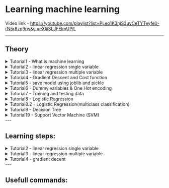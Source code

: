 # Learning machine learning

Video link - https://youtube.com/playlist?list=PLeo1K3hjS3uvCeTYTeyfe0-rN5r8zn9rw&si=eXIjiSLJFEImUPjL

---

## Theory
<details> <summary>
Tutorial1 - What is machine learning
   
</summary>

   1. Humans have neurons in there brains
   2. when you tell baby that this is cow then specific neurons light up and their edges become strong as shown in the image, for car different set of neuron lights up.
    ![image](https://github.com/takalkartejas/learning_machine_learning/assets/67382565/321fd67b-1ae2-42a5-8524-9f049ad31661)

    ![image](https://github.com/takalkartejas/learning_machine_learning/assets/67382565/f8c73c6b-4fca-4951-b37e-b535835df001)

    3. Deep learning uses neural network similar to this
    4. Machine learning examples- scam email detection, alexa google assitant, google recomendations, driverless cars etc.

</details>

<details> <summary>
Tutorial2 - linear regression single variable
   
</summary>

   ![image](https://github.com/takalkartejas/learning_machine_learning/assets/67382565/b56f1227-43a2-425f-b82e-93ad52390147)

</details>

<details> <summary>
Tutorial3 - linear regression multiple variable
   
</summary>

</details>

<details> <summary>
Tutorial4 - Gradient Descent and Cost function
   
</summary>

1. In linear regresssion we minimize the mean squared error as shown in the following figure
   
   ![image](https://github.com/takalkartejas/learning_machine_learning/assets/67382565/c29f0cb3-6308-40ba-86e7-85bed57c240c)

2. Mean squared error - actual data point - the predicted data point then square then sum then divde by n
3. The mean square error is one of the cost functions, y pred  mx +b, the equation looks as follows

   ![image](https://github.com/takalkartejas/learning_machine_learning/assets/67382565/43448e39-268b-4721-b95a-2e9956a24c9a)

4. Gradient descent algorithm finds the best fit line for given training data set in minimum steps.
5. We start with certain values of m and b and find their cost which here is 1000. Now keep changing m and b till we reach the lower most point.
6. We are starting from the star and heading towards red dot
   ![image](https://github.com/takalkartejas/learning_machine_learning/assets/67382565/ea2f8b35-c21d-4402-a751-a65e6650d77d)
   ![image](https://github.com/takalkartejas/learning_machine_learning/assets/67382565/2e1caa40-42e5-4ab0-b9db-a9319afa069d)
7. We take partial derivative of the mean square error wrt m and b  
   ![image](https://github.com/takalkartejas/learning_machine_learning/assets/67382565/02881d50-ae0f-48e8-b9da-4ab58dd6b940)
8. Now we know the slope of the cost function, we can try to minimize the cost
9. The next value of b and m can be calculted using following equations, point to remember is the step size keeps on decreasing with the slope as evident from the eqn. and the graph
    ![image](https://github.com/takalkartejas/learning_machine_learning/assets/67382565/7f33c594-29dd-4250-bd54-92e43f1e9df6)
    ![image](https://github.com/takalkartejas/learning_machine_learning/assets/67382565/1a7db5e8-7e27-4700-807b-03ccee77bb44)
10. Follow the code for implementation
    

</details>

<details> <summary>
Tutorial5 - save model using joblib and pickle

</summary>



</details>

<details> <summary>
Tutorial6 - Dummy variables & One Hot encoding
   
</summary>

1. Suppose you have town names as your input and the prices vary with them
2. We need to encode them as numbers,but if we encde them as integers machine can make assumptions such as town a < town b or town a + town b = town c during training. 
3. Nominal varibales are subcategory of categorical variables and nominal variables dont have any numeric order or mathematical relationship between them.
4. The second type is called ordinal varibales which has some sort of numeric order.
   ![image](https://github.com/takalkartejas/learning_machine_learning/assets/67382565/fed4244e-0121-44a0-8c3f-cae794a02b33)
5. Simple integer encoding wont work on the nominal variables so we use one hot encoding
6. We create three categories and assign them either one or zeros
   ![image](https://github.com/takalkartejas/learning_machine_learning/assets/67382565/0b84aa2a-ee6c-4fc4-a935-4379b48a2d6e)
</details>

<details> <summary>
Tutorial7 - Training and testing data
   
</summary>
1. We need to split training and testing data so that we can verify our model on the data that our model havent seen before 
2. 

</details>

<details> <summary>
Tutorial8 - Logistic Regression
   
</summary>
1. The prediciton values are not continous like linear regression bit are categorical
2. continous regression exaple - house prices, categorical eg- which party will a person vote for, or is the email spam or not
3.  Simple yes or no - binary classification, multiple categories - multiclass classification
4.  In an age vs boought insurace  or not problem we cant use linear regression as shown in figure

   ![image](https://github.com/takalkartejas/learning_machine_learning/assets/67382565/5152bbbb-f7c9-4946-bfa3-eeec58912bce)
5.  For above linear regression method we can simply say that above 0.5 is 1 and below 0.5 is 0 so it will work, but if their is even one exceptional case the above mehod fails.
6.  Sigmoid or logit funtion, can fit better
   ![image](https://github.com/takalkartejas/learning_machine_learning/assets/67382565/cb902c31-e407-4608-a0c7-ee1947b72de1)
   ![image](https://github.com/takalkartejas/learning_machine_learning/assets/67382565/f871fde8-15ef-4162-9cb7-9169fed05ed2)
7. The sigmoid funtion is in range 0 to 1
8. We replace the z by mx+b
   [image](https://github.com/takalkartejas/learning_machine_learning/assets/67382565/48b55b54-f19d-4691-9ee5-4eff38231ad4)
9. Refer code 

</details>

<details> <summary>
Tutorial8.2 - Logistic Regression(multiclass classification)
   
</summary>
1. Lets take 8x8 images of numbers and classify them as numbers
2. Refer code 

</details>

<details> <summary>
Tutorial9 - Decision Tree
   
</summary>
1. Decision tree is used to classify complex data set, i.e. you need to draw multiple lines which indicates multiple classifications.

 ![Simple classification](https://github.com/takalkartejas/learning_machine_learning/assets/67382565/a38a9591-e239-49c5-83d0-18da6b59a529)
 ![Complex classification](https://github.com/takalkartejas/learning_machine_learning/assets/67382565/85d6d80c-cf01-410d-b0e0-1f75a50e10f5)

2. A human will try to classify following data by using  a decision tree
   ![image](https://github.com/takalkartejas/learning_machine_learning/assets/67382565/4dee660b-71ca-490e-9dd8-8b4446df8504)
   ![image](https://github.com/takalkartejas/learning_machine_learning/assets/67382565/7cab3173-6408-44a9-97a4-7674792ade56)
   ![image](https://github.com/takalkartejas/learning_machine_learning/assets/67382565/437f5cfb-1b3f-455f-a967-90b72e089731)
   ![image](https://github.com/takalkartejas/learning_machine_learning/assets/67382565/176995c3-d838-4fc0-8ae2-8608104b3cab)
3. In real life it will be much more complicated and the order in which we make classfication will impact on the performance of our algorithm.
4. To optimize this process we try to select the classification with the lowest entropy, for eg. between the below two decision the left one has a pure subset i.e. facebook which gives us lower entropy.
   ![image](https://github.com/takalkartejas/learning_machine_learning/assets/67382565/b18891e3-a3ca-4214-91f6-f1ee7b1419bd)
5. If the the data falls 50/50 in each category then it is the highest entropy and if totally in one category then it is lowest entropy. We have an high infromation gain in left one and lower in right one
6. Gini Impurity- When we split the sample there it is almost pure with few defects
   ![image](https://github.com/takalkartejas/learning_machine_learning/assets/67382565/a876cb3c-bdb6-474f-8e46-5595355f6a5b)

</details>

<details> <summary>
Tutorial19 -  Support Vector Machine (SVM)
   
</summary>
1. Take an example of the below data, the trees nearby are not as necessary as other data. We need to find the parameters which significantly affects the price or output. We may have 1000s of columns or features in real life machine learning problems and we want to identify the features that are very important.    

![image](https://github.com/takalkartejas/learning_machine_learning/assets/67382565/d7cdcc2f-c13f-4437-913c-ef163266efb0)

2. Lets take example of hand written digits classifications, in an 8x8 image, we have 64 pixels or features, we find that the pixels on edge dont play a role in determining the output. We can just remove those features.

3. Advantages of PCA - 1. Faster training and inference, 2. Data visulization becomes easier
4. Principal component analysis is a process of figuring out most important features or principal components that has the most impact on the target variables.
5. Now lets take the example of the 8x8 images with numbers, we plot the corner pixel vs central pixel values which are from 0 to 16 and see how thy effect the classifications of numbers.
   ![image](https://github.com/takalkartejas/learning_machine_learning/assets/67382565/c725fb4c-49ce-4fe9-b305-ae2fae6608f3)
6. We can reduce this data into 1d from 2d easily
7. Now in this example of iris flower the the line of highest variance is slanted and not straight, we call the line or axis with maximum variance PC1 and perpendicular line PC2.
   ![image](https://github.com/takalkartejas/learning_machine_learning/assets/67382565/01511708-2f26-498d-a9db-f4e6e4a444af)
8. We created 2 principal components in this case, but we can 100 prinicpal components if we have 100 features and arrange them in decending order of their impact on the target variables. 
![image](https://github.com/takalkartejas/learning_machine_learning/assets/67382565/6fcb3a8d-9149-4dc1-8e7f-4e9f9b5951b1)
9. Now in case of digits we find the 6 most important principal components with higest variance. These PCs are new features. We can also extract important features by telling that give me the features which contains 95 % of the information.
10. Things to remember before applying PCA 
   * we need to scale the features
   * Accuracy might drop
11. PCA is called dimensionality reduction techinque as it can help us reduce dimensions
</details>
---


## Learning steps:
<details> <summary>
Tutorial2 - linear regression single variable
   
</summary>
1. create linear_regression.ipynb
2. download the csv file

</details>

<details> <summary>
Tutorial3 - linear regression multiple variable
   
</summary>
1. The linear equation for price will be 
   price = m1*area + m2*bedrooms + m3*age + b 

</details>

<details> <summary>
Tutorial4 - gradient decent
   
</summary>
1. Follow the folder

</details>
---

## Usefull commands:

  



